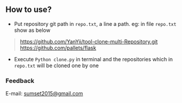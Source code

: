 ## How to use?

- Put repository git path in `repo.txt`, a line a path.
eg: in file `repo.txt` show as below
>https://github.com/YanYii/tool-clone-multi-Repository.git
>https://github.com/pallets/flask

- Execute `Python clone.py` in terminal and the repositories which in `repo.txt` will be cloned one by one

### Feedback 
E-mail: sumset2015@gmail.com